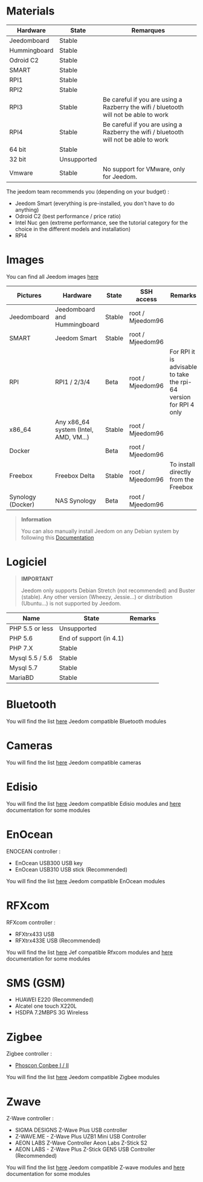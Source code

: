 # Materials

Hardware | State | Remarques
--- | --- | ---
Jeedomboard             | Stable                  |
Hummingboard            | Stable                  |
Odroid C2               | Stable                  |                          
SMART                   | Stable                  |                          
RPI1                    | Stable                  |                          
RPI2                    | Stable                  |                          
RPI3                    | Stable                  | Be careful if you are using a Razberry the wifi / bluetooth will not be able to work
RPI4                    | Stable                  | Be careful if you are using a Razberry the wifi / bluetooth will not be able to work
64 bit                 | Stable                  |                          
32 bit                 | Unsupported            |                          
Vmware                  | Stable                  | No support for VMware, only for Jeedom.

The jeedom team recommends you (depending on your budget) :

- Jeedom Smart (everything is pre-installed, you don't have to do anything)
- Odroid C2 (best performance / price ratio)
- Intel Nuc gen (extreme performance, see the tutorial category for the choice in the different models and installation)
- RPI4

#  Images

You can find all Jeedom images [here](https://images.jeedom.com/)

| Pictures         | Hardware       | State           | SSH access      | Remarks      | Documentation      |
|----------------|----------------|----------------|----------------|----------------|---------------------|
| Jeedomboard    | Jeedomboard and Hummingboard | Stable         | root / Mjeedom96 |                | [Jeedomboard](https://doc.jeedom.com/en_US/installation/mini) |
| SMART          | Jeedom Smart   | Stable           | root / Mjeedom96 |                | [SMART](https://doc.jeedom.com/en_US/installation/smart) |
| RPI            | RPI1 / 2/3/4     | Beta           | root / Mjeedom96 |  For RPI it is advisable to take the rpi-64 version for RPI 4 only              | [RPI](https://doc.jeedom.com/en_US/installation/rpi) |
| x86_64         | Any x86_64 system (Intel, AMD, VM...)               | Stable           | root / Mjeedom96 |                | [x86_64](https://doc.jeedom.com/en_US/installation/vm) |
| Docker         |                | Beta           | root / Mjeedom96 |                | [Docker](https://doc.jeedom.com/en_US/installation/docker) |
| Freebox        | Freebox Delta  | Stable         | root / Mjeedom96 | To install directly from the Freebox               | [Freebox](https://doc.jeedom.com/en_US/installation/freeboxdelta) |
| Synology (Docker)| NAS Synology | Beta          | root / Mjeedom96  |                | [Synology](https://doc.jeedom.com/en_US/installation/synology) |

> **Information**
>
> You can also manually install Jeedom on any Debian system by following this [Documentation](https://doc.jeedom.com/en_US/installation/cli)

#  Logiciel

> **IMPORTANT**
>
> Jeedom only supports Debian Stretch (not recommended) and Buster (stable). Any other version (Wheezy, Jessie…) or distribution (Ubuntu…) is not supported by Jeedom.

| Name                     | State                    | Remarks                |
|-------------------------|-------------------------|--------------------------|
| PHP 5.5 or less        | Unsupported            |                          |
| PHP 5.6                 | End of support (in 4.1) |                          |
| PHP 7.X                 | Stable                  |                          |
| Mysql 5.5 / 5.6           | Stable                  |                          |
| Mysql 5.7               | Stable                  |                          |
| MariaBD                 | Stable                  |                          |


# Bluetooth

You will find the list [here](https://doc.jeedom.com/en_US/blea/equipement.compatible) Jeedom compatible Bluetooth modules

# Cameras

You will find the list [here](https://doc.jeedom.com/en_US/camera/equipement.compatible) Jeedom compatible cameras

# Edisio

You will find the list [here](https://doc.jeedom.com/en_US/edisio/equipement.compatible) Jeedom compatible Edisio modules and [here](https://doc.jeedom.com/en_US/edisio/) documentation for some modules

# EnOcean

ENOCEAN controller :

-   EnOcean USB300 USB key
-   EnOcean USB310 USB stick (Recommended)

You will find the list [here](https://doc.jeedom.com/en_US/enocean/equipement.compatible) Jeedom compatible EnOcean modules

# RFXcom

RFXcom controller :

-   RFXtrx433 USB
-   RFXtrx433E USB (Recommended)

You will find the list [here](https://doc.jeedom.com/en_US/rfxcom/equipement.compatible) Jef compatible Rfxcom modules and [here](https://doc.jeedom.com/en_US/rfxcom/) documentation for some modules

# SMS (GSM)

-   HUAWEI E220 (Recommended)
-   Alcatel one touch X220L
-   HSDPA 7.2MBPS 3G Wireless

# Zigbee

Zigbee controller :

- [Phoscon Conbee I / II](http://bit.ly/2n4VyWc)

You will find the list [here](https://phoscon.de/en/conbee/compatible) Jeedom compatible Zigbee modules

# Zwave

Z-Wave controller :

-   SIGMA DESIGNS Z-Wave Plus USB controller
-   Z-WAVE.ME - Z-Wave Plus UZB1 Mini USB Controller
-   AEON LABS Z-Wave Controller Aeon Labs Z-Stick S2
-   AEON LABS - Z-Wave Plus Z-Stick GEN5 USB Controller (Recommended)

You will find the list [here](https://doc.jeedom.com/en_US/zwave/equipement.compatible) Jeedom compatible Z-wave modules and [here](https://doc.jeedom.com/en_US/zwave/) documentation for some modules
